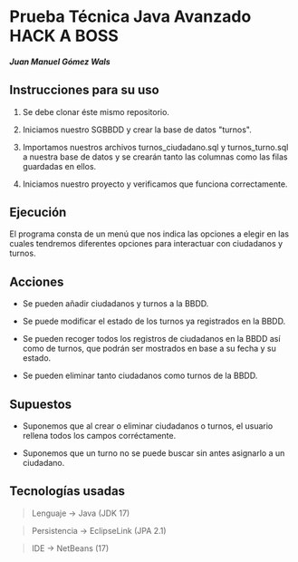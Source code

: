 # Prueba Técnica Java Avanzado HACK A BOSS

##### Juan Manuel Gómez Wals

## Instrucciones para su uso

1. Se debe clonar éste mismo repositorio.

2. Iniciamos nuestro SGBBDD y crear la base de datos "turnos".

3. Importamos nuestros archivos turnos_ciudadano.sql y turnos_turno.sql a nuestra base de datos y se crearán tanto las columnas como las filas guardadas en ellos.

4. Iniciamos nuestro proyecto y verificamos que funciona correctamente.

## Ejecución

El programa consta de un menú que nos indica las opciones a elegir en las cuales tendremos diferentes opciones para interactuar con ciudadanos y turnos.

## Acciones

- Se pueden añadir ciudadanos y turnos a la BBDD.

- Se puede modificar el estado de los turnos ya registrados en la BBDD.

- Se pueden recoger todos los registros de ciudadanos en la BBDD así como de turnos, que podrán ser mostrados en base a su fecha y su estado.

- Se pueden eliminar tanto ciudadanos como turnos de la BBDD.

## Supuestos

- Suponemos que al crear o eliminar ciudadanos o turnos, el usuario rellena todos los campos corréctamente.

- Suponemos que un turno no se puede buscar sin antes asignarlo a un ciudadano.

## Tecnologías usadas

> Lenguaje -> Java (JDK 17)

> Persistencia -> EclipseLink (JPA 2.1)

> IDE -> NetBeans (17)